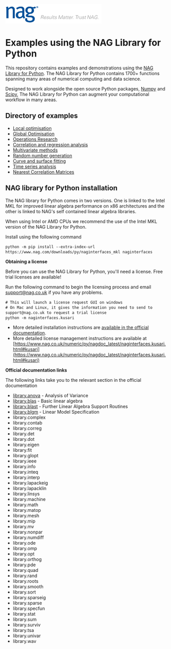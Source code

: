 ![NAG Logo](./nag_logo.png)

# Examples using the NAG Library for Python

This repository contains examples and demonstrations using the [NAG Library for Python](https://www.nag.co.uk/nag-library-python).  The NAG Library for Python contains 1700+ functions spanning many areas of numerical computing and data science.  

Designed to work alongside the open source Python packages, [Numpy](http://www.numpy.org/) and [Scipy](https://www.scipy.org/), The NAG Library for Python can augment your computational workflow in many areas.

## Directory of examples

* [Local optimisation](https://github.com/numericalalgorithmsgroup/NAGPythonExamples/tree/master/local_optimisation)
* [Global Optimisation](https://github.com/numericalalgorithmsgroup/NAGPythonExamples/tree/master/global_optimisation)
* [Operations Research](https://github.com/numericalalgorithmsgroup/NAGPythonExamples/tree/master/operations_research)
* [Correlation and regression analysis](https://github.com/numericalalgorithmsgroup/NAGPythonExamples/tree/master/correlation_and_regression_analysis)
* [Multivariate methods](https://github.com/numericalalgorithmsgroup/NAGPythonExamples/tree/master/multivariate_methods)
* [Random number generation](https://github.com/numericalalgorithmsgroup/NAGPythonExamples/tree/master/random_number_generation)
* [Curve and surface fitting](https://github.com/numericalalgorithmsgroup/NAGPythonExamples/tree/master/curve_and_surface_fitting)
* [Time series analysis](https://github.com/numericalalgorithmsgroup/NAGPythonExamples/tree/master/time_series_analysis)
* [Nearest Correlation Matrices](https://github.com/numericalalgorithmsgroup/NAGPythonExamples/tree/master/neareast_correlation_matrices)

## NAG library for Python installation

The NAG library for Python comes in two versions. One is linked to the Intel MKL for improved linear algebra performance on x86 architectures and the other is linked to NAG's self contained linear algebra libraries.

When using Intel or AMD CPUs we recommend the use of the Intel MKL version of the NAG Library for Python. 

Install using the following command

```
python -m pip install --extra-index-url https://www.nag.com/downloads/py/naginterfaces_mkl naginterfaces
```

**Obtaining a license** 

Before you can use the NAG Library for Python, you'll need a license.  Free trial licenses are available!

Run the following command to begin the licensing process and email [support@nag.co.uk](mailto:support@nag.co.uk) if you have any problems.

```
# This will launch a license request GUI on windows
# On Mac and Linux, it gives the information you need to send to support@nag.co.uk to request a trial license
python -m naginterfaces.kusari
```

* More detailed installation instructions are [available in the official documentation](https://www.nag.co.uk/numeric/py/nagdoc_latest/readme.html#installation).
* More detailed license management instructions are available at [https://www.nag.co.uk/numeric/py/nagdoc_latest/naginterfaces.kusari.html#kusari](https://www.nag.co.uk/numeric/py/nagdoc_latest/naginterfaces.kusari.html#kusari)

**Official documentation links** 

The following links take you to the relevant section in the official documentation

* [library.anova](https://www.nag.co.uk/numeric/py/nagdoc_latest/naginterfaces.library.anova.html) - Analysis of Variance
* [library.blas](https://www.nag.co.uk/numeric/py/nagdoc_latest/naginterfaces.library.blas.html) - Basic linear algebra
* [library.blast](https://www.nag.co.uk/numeric/py/nagdoc_latest/naginterfaces.library.blast.html) - Further Linear Algebra Support Routines
* [library.blgm](https://www.nag.co.uk/numeric/py/nagdoc_latest/naginterfaces.library.blgm.html) - Linear Model Specification
* library.complex
* library.contab
* library.correg
* library.det
* library.dot
* library.eigen
* library.fit
* library.glopt
* library.ieee
* library.info
* library.inteq
* library.interp
* library.lapackeig
* library.lapacklin
* library.linsys
* library.machine
* library.math
* library.matop
* library.mesh
* library.mip
* library.mv
* library.nonpar
* library.numdiff
* library.ode
* library.omp
* library.opt
* library.orthog
* library.pde
* library.quad
* library.rand
* library.roots
* library.smooth
* library.sort
* library.sparseig
* library.sparse
* library.specfun
* library.stat
* library.sum
* library.surviv
* library.tsa
* library.univar
* library.wav
